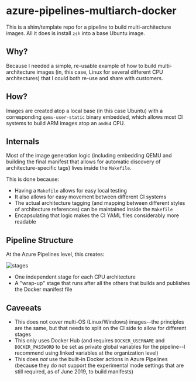 # azure-pipelines-multiarch-docker

This is a shim/template repo for a pipeline to build multi-architecture images. All it does is install `zsh` into a base Ubuntu image.

## Why?

Because I needed a simple, re-usable example of how to build multi-architecture images (in, this case, Linux for several different CPU architectures) that I could both re-use and share with customers.

## How?

Images are created atop a local base (in this case Ubuntu) with a corresponding `qemu-user-static` binary embedded, which allows most CI systems to build ARM images atop an `amd64` CPU.

## Internals

Most of the image generation logic (including embedding QEMU and building the final manifest that allows for automatic discovery of architecture-specific tags) lives inside the `Makefile`.

This is done because:

* Having a `Makefile` allows for easy local testing
* It also allows for easy movement between different CI systems
* The actual architecture tagging (and mapping between different styles of architecture references) can be maintained inside the `Makefile`
* Encapsulating that logic makes the CI YAML files considerably more readable

## Pipeline Structure

At the Azure Pipelines level, this creates:

![stages](https://github.com/rcarmo/azure-pipelines-multiarch-docker/blob/master/img/stages.png?raw=true)

* One independent stage for each CPU architecture
* A "wrap-up" stage that runs after all the others that builds and publishes the Docker manifest file

## Caveeats

* This does not cover multi-OS (Linux/Windows) images--the principles are the same, but that needs to split on the CI side to allow for different stages 
* This only uses Docker Hub (and requires `DOCKER_USERNAME` and `DOCKER_PASSWORD` to be set as private global variables for the pipeline--I recommend using linked variables at the organization level)
* This does _not_ use the built-in Docker actions in Azure Pipelines (because they do not support the experimental mode settings that are still required, as of June 2019, to build manifests)
